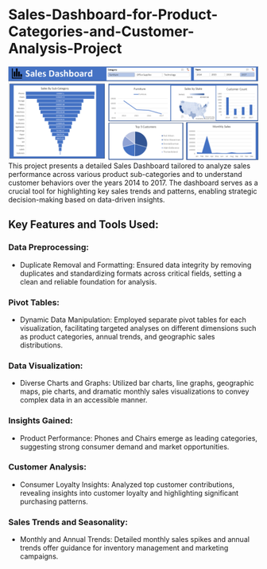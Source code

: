 # Sales-Dashboard-for-Product-Categories-and-Customer-Analysis-Project
![alt text](https://github.com/myselfadib/Sales-Dashboard-for-Product-Categories-and-Customer-Analysis-Project/blob/main/Sales%20dashboard.png)
This project presents a detailed Sales Dashboard tailored to analyze sales performance across various product sub-categories and to understand customer behaviors over the years 2014 to 2017. The dashboard serves as a crucial tool for highlighting key sales trends and patterns, enabling strategic decision-making based on data-driven insights.

## Key Features and Tools Used: 
### Data Preprocessing:
- Duplicate Removal and Formatting: Ensured data integrity by removing duplicates and standardizing formats across critical fields, setting a clean and reliable foundation for analysis.

### Pivot Tables:
- Dynamic Data Manipulation: Employed separate pivot tables for each visualization, facilitating targeted analyses on different dimensions such as product categories, annual trends, and geographic sales distributions.

### Data Visualization:
- Diverse Charts and Graphs: Utilized bar charts, line graphs, geographic maps, pie charts, and dramatic monthly sales visualizations to convey complex data in an accessible manner.

### Insights Gained:
- Product Performance: Phones and Chairs emerge as leading categories, suggesting strong consumer demand and market opportunities.

### Customer Analysis:
- Consumer Loyalty Insights: Analyzed top customer contributions, revealing insights into customer loyalty and highlighting significant purchasing patterns.

### Sales Trends and Seasonality:
- Monthly and Annual Trends: Detailed monthly sales spikes and annual trends offer guidance for inventory management and marketing campaigns.
